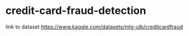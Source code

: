 # credit-card-fraud-detection
link to dataset https://www.kaggle.com/datasets/mlg-ulb/creditcardfraud
